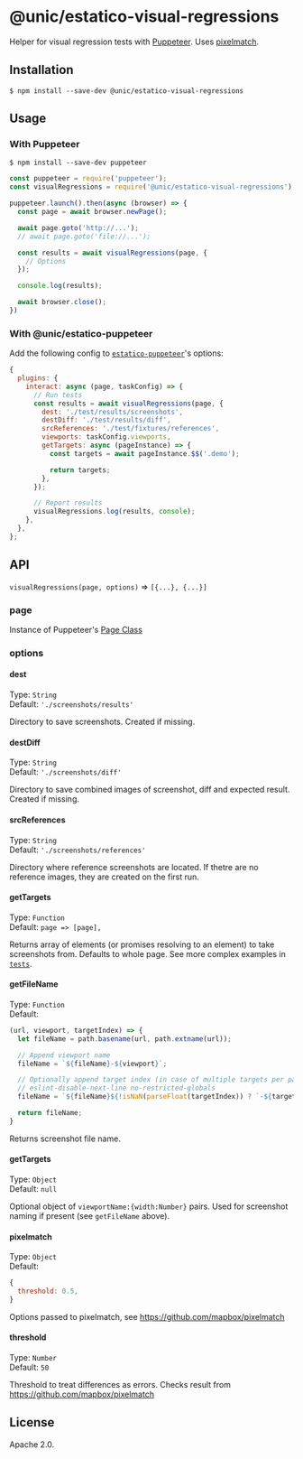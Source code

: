 # @unic/estatico-visual-regressions

Helper for visual regression tests with [Puppeteer](https://github.com/GoogleChrome/puppeteer). Uses [pixelmatch](https://github.com/mapbox/pixelmatch).

## Installation

```
$ npm install --save-dev @unic/estatico-visual-regressions
```

## Usage

### With Puppeteer

```
$ npm install --save-dev puppeteer
```

```js
const puppeteer = require('puppeteer');
const visualRegressions = require('@unic/estatico-visual-regressions');

puppeteer.launch().then(async (browser) => {
  const page = await browser.newPage();

  await page.goto('http://...');
  // await page.goto('file://...');

  const results = await visualRegressions(page, {
    // Options
  });

  console.log(results);

  await browser.close();
})
```

### With @unic/estatico-puppeteer

Add the following config to [`estatico-puppeteer`](../estatico-puppeteer)'s options:
```js
{
  plugins: {
    interact: async (page, taskConfig) => {
      // Run tests
      const results = await visualRegressions(page, {
        dest: './test/results/screenshots',
        destDiff: './test/results/diff',
        srcReferences: './test/fixtures/references',
        viewports: taskConfig.viewports,
        getTargets: async (pageInstance) => {
          const targets = await pageInstance.$$('.demo');

          return targets;
        },
      });

      // Report results
      visualRegressions.log(results, console);
    },
  },
};
```

## API

`visualRegressions(page, options)` => `[{...}, {...}]`

### page

Instance of Puppeteer's [Page Class](https://github.com/GoogleChrome/puppeteer/blob/v1.4.0/docs/api.md#class-page)

### options

#### dest

Type: `String`<br>
Default: `'./screenshots/results'`

Directory to save screenshots. Created if missing.

#### destDiff

Type: `String`<br>
Default: `'./screenshots/diff'`

Directory to save combined images of screenshot, diff and expected result. Created if missing.

#### srcReferences

Type: `String`<br>
Default: `'./screenshots/references'`

Directory where reference screenshots are located. If thetre are no reference images, they are created on the first run.

#### getTargets

Type: `Function`<br>
Default: `page => [page],`

Returns array of elements (or promises resolving to an element) to take screenshots from. Defaults to whole page. See more complex examples in [`tests`](./tests/index.js).

#### getFileName

Type: `Function`<br>
Default:
```js
(url, viewport, targetIndex) => {
  let fileName = path.basename(url, path.extname(url));

  // Append viewport name
  fileName = `${fileName}-${viewport}`;

  // Optionally append target index (in case of multiple targets per page)
  // eslint-disable-next-line no-restricted-globals
  fileName = `${fileName}${!isNaN(parseFloat(targetIndex)) ? `-${targetIndex}` : ''}`;

  return fileName;
}
```

Returns screenshot file name.

#### getTargets

Type: `Object`<br>
Default: `null`

Optional object of `viewportName:{width:Number}` pairs. Used for screenshot naming if present (see `getFileName` above).

#### pixelmatch

Type: `Object`<br>
Default:
```js
{
  threshold: 0.5,
}
```

Options passed to pixelmatch, see https://github.com/mapbox/pixelmatch

#### threshold

Type: `Number`<br>
Default: `50`

Threshold to treat differences as errors. Checks result from https://github.com/mapbox/pixelmatch

## License

Apache 2.0.
